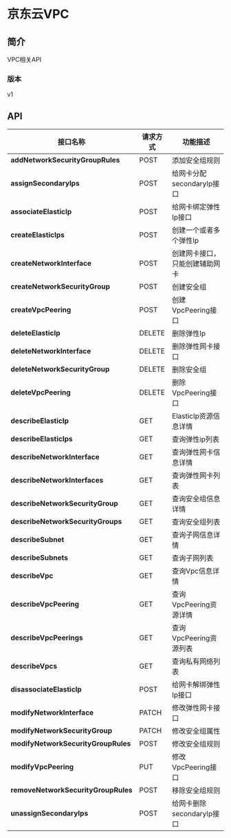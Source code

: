 # 京东云VPC


## 简介
VPC相关API


### 版本
v1


## API
|接口名称|请求方式|功能描述|
|---|---|---|
|**addNetworkSecurityGroupRules**|POST|添加安全组规则|
|**assignSecondaryIps**|POST|给网卡分配secondaryIp接口|
|**associateElasticIp**|POST|给网卡绑定弹性Ip接口|
|**createElasticIps**|POST|创建一个或者多个弹性Ip|
|**createNetworkInterface**|POST|创建网卡接口，只能创建辅助网卡|
|**createNetworkSecurityGroup**|POST|创建安全组|
|**createVpcPeering**|POST|创建VpcPeering接口|
|**deleteElasticIp**|DELETE|删除弹性Ip|
|**deleteNetworkInterface**|DELETE|删除弹性网卡接口|
|**deleteNetworkSecurityGroup**|DELETE|删除安全组|
|**deleteVpcPeering**|DELETE|删除VpcPeering接口|
|**describeElasticIp**|GET|ElasticIp资源信息详情|
|**describeElasticIps**|GET|查询弹性ip列表|
|**describeNetworkInterface**|GET|查询弹性网卡信息详情|
|**describeNetworkInterfaces**|GET|查询弹性网卡列表|
|**describeNetworkSecurityGroup**|GET|查询安全组信息详情|
|**describeNetworkSecurityGroups**|GET|查询安全组列表|
|**describeSubnet**|GET|查询子网信息详情|
|**describeSubnets**|GET|查询子网列表|
|**describeVpc**|GET|查询Vpc信息详情|
|**describeVpcPeering**|GET|查询VpcPeering资源详情|
|**describeVpcPeerings**|GET|查询VpcPeering资源列表|
|**describeVpcs**|GET|查询私有网络列表|
|**disassociateElasticIp**|POST|给网卡解绑弹性Ip接口|
|**modifyNetworkInterface**|PATCH|修改弹性网卡接口|
|**modifyNetworkSecurityGroup**|PATCH|修改安全组属性|
|**modifyNetworkSecurityGroupRules**|POST|修改安全组规则|
|**modifyVpcPeering**|PUT|修改VpcPeering接口|
|**removeNetworkSecurityGroupRules**|POST|移除安全组规则|
|**unassignSecondaryIps**|POST|给网卡删除secondaryIp接口|
